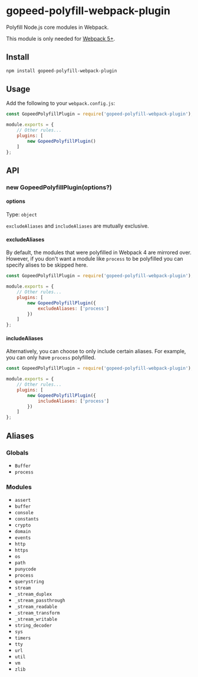 # gopeed-polyfill-webpack-plugin

Polyfill Node.js core modules in Webpack.

This module is only needed for [Webpack 5+](https://github.com/webpack/changelog-v5#automatic-nodejs-polyfills-removed).

## Install

```sh
npm install gopeed-polyfill-webpack-plugin
```

## Usage

Add the following to your `webpack.config.js`:

```js
const GopeedPolyfillPlugin = require('gopeed-polyfill-webpack-plugin');

module.exports = {
	// Other rules...
	plugins: [
		new GopeedPolyfillPlugin()
	]
};
```

## API

### new GopeedPolyfillPlugin(options?)

#### options

Type: `object`

`excludeAliases` and `includeAliases` are mutually exclusive.

#### excludeAliases

By default, the modules that were polyfilled in Webpack 4 are mirrored over. However, if you don't want a module like `process` to be polyfilled you can specify alises to be skipped here.

```js
const GopeedPolyfillPlugin = require('gopeed-polyfill-webpack-plugin');

module.exports = {
	// Other rules...
	plugins: [
		new GopeedPolyfillPlugin({
			excludeAliases: ['process']
		})
	]
};
```

#### includeAliases

Alternatively, you can choose to only include certain aliases. For example, you can only have `process` polyfilled.

```js
const GopeedPolyfillPlugin = require('gopeed-polyfill-webpack-plugin');

module.exports = {
	// Other rules...
	plugins: [
		new GopeedPolyfillPlugin({
			includeAliases: ['process']
		})
	]
};
```

## Aliases

### Globals

- `Buffer`
- `process`

### Modules

- `assert`
- `buffer`
- `console`
- `constants`
- `crypto`
- `domain`
- `events`
- `http`
- `https`
- `os`
- `path`
- `punycode`
- `process`
- `querystring`
- `stream`
- `_stream_duplex`
- `_stream_passthrough`
- `_stream_readable`
- `_stream_transform`
- `_stream_writable`
- `string_decoder`
- `sys`
- `timers`
- `tty`
- `url`
- `util`
- `vm`
- `zlib`
